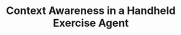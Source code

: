 ---
name: "Context Awareness In A Handheld Exercise Agent"
title: "Context Awareness in a Handheld Exercise Agent"
project: "Just-in-Time Information for Exercise Adoption"
event: "Pervasive and Mobile Computing special issue on Pervasive Health and Wellness, Vol 5, 226-235"
authors:
- name: "Bickmore, T."
- name: "Mauer, D."
- name: "Brown, T."
year: 2009
resources:
- name: "PervasiveNMobile"
  src: "PervasiveNMobile.pdf"
external_url: null
draft: false 
headless: true
headless: true
---